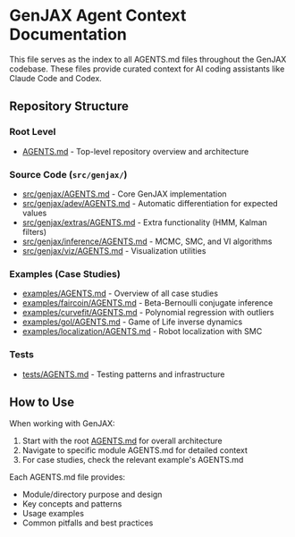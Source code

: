 # GenJAX Agent Context Documentation

This file serves as the index to all AGENTS.md files throughout the GenJAX codebase. These files provide curated context for AI coding assistants like Claude Code and Codex.

## Repository Structure

### Root Level
- [AGENTS.md](../AGENTS.md) - Top-level repository overview and architecture

### Source Code (`src/genjax/`)
- [src/genjax/AGENTS.md](../src/genjax/AGENTS.md) - Core GenJAX implementation
- [src/genjax/adev/AGENTS.md](../src/genjax/adev/AGENTS.md) - Automatic differentiation for expected values
- [src/genjax/extras/AGENTS.md](../src/genjax/extras/AGENTS.md) - Extra functionality (HMM, Kalman filters)
- [src/genjax/inference/AGENTS.md](../src/genjax/inference/AGENTS.md) - MCMC, SMC, and VI algorithms
- [src/genjax/viz/AGENTS.md](../src/genjax/viz/AGENTS.md) - Visualization utilities

### Examples (Case Studies)
- [examples/AGENTS.md](../examples/AGENTS.md) - Overview of all case studies
- [examples/faircoin/AGENTS.md](../examples/faircoin/AGENTS.md) - Beta-Bernoulli conjugate inference
- [examples/curvefit/AGENTS.md](../examples/curvefit/AGENTS.md) - Polynomial regression with outliers
- [examples/gol/AGENTS.md](../examples/gol/AGENTS.md) - Game of Life inverse dynamics
- [examples/localization/AGENTS.md](../examples/localization/AGENTS.md) - Robot localization with SMC

### Tests
- [tests/AGENTS.md](../tests/AGENTS.md) - Testing patterns and infrastructure

## How to Use

When working with GenJAX:
1. Start with the root [AGENTS.md](../AGENTS.md) for overall architecture
2. Navigate to specific module AGENTS.md for detailed context
3. For case studies, check the relevant example's AGENTS.md

Each AGENTS.md file provides:
- Module/directory purpose and design
- Key concepts and patterns
- Usage examples
- Common pitfalls and best practices
